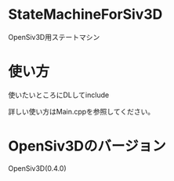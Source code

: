 # StateMachineForSiv3D
OpenSiv3D用ステートマシン

# 使い方

使いたいところにDLしてinclude

詳しい使い方はMain.cppを参照してください。

# OpenSiv3Dのバージョン

OpenSiv3D(0.4.0)
